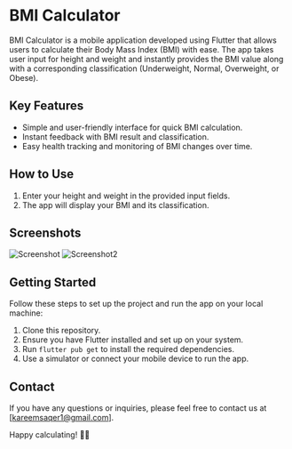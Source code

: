 # BMI Calculator

BMI Calculator is a mobile application developed using Flutter that allows users to calculate their Body Mass Index (BMI) with ease. The app takes user input for height and weight and instantly provides the BMI value along with a corresponding classification (Underweight, Normal, Overweight, or Obese).

## Key Features
- Simple and user-friendly interface for quick BMI calculation.
- Instant feedback with BMI result and classification.
- Easy health tracking and monitoring of BMI changes over time.

## How to Use
1. Enter your height and weight in the provided input fields.
2. The app will display your BMI and its classification.

## Screenshots
![Screenshot](https://github.com/karimsaqer/Calculate-BMI/assets/92232949/46a64090-298f-4751-928e-8036a63718a9)
![Screenshot2](https://github.com/karimsaqer/Calculate-BMI/assets/92232949/a4ec7b57-5fd3-4687-9ed9-517853dd24eb)


## Getting Started
Follow these steps to set up the project and run the app on your local machine:
1. Clone this repository.
2. Ensure you have Flutter installed and set up on your system.
3. Run `flutter pub get` to install the required dependencies.
4. Use a simulator or connect your mobile device to run the app.


## Contact
If you have any questions or inquiries, please feel free to contact us at [kareemsaqer1@gmail.com].

Happy calculating! 🚀💪
